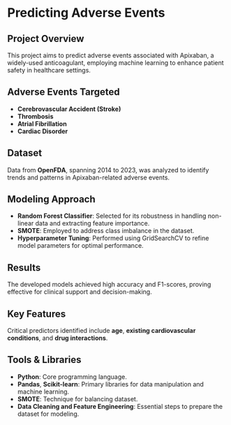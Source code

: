 # Predicting Adverse Events

## Project Overview
This project aims to predict adverse events associated with Apixaban, a widely-used anticoagulant, employing machine learning to enhance patient safety in healthcare settings.

## Adverse Events Targeted
- **Cerebrovascular Accident (Stroke)**
- **Thrombosis**
- **Atrial Fibrillation**
- **Cardiac Disorder**

## Dataset
Data from **OpenFDA**, spanning 2014 to 2023, was analyzed to identify trends and patterns in Apixaban-related adverse events.

## Modeling Approach
- **Random Forest Classifier**: Selected for its robustness in handling non-linear data and extracting feature importance.
- **SMOTE**: Employed to address class imbalance in the dataset.
- **Hyperparameter Tuning**: Performed using GridSearchCV to refine model parameters for optimal performance.

## Results
The developed models achieved high accuracy and F1-scores, proving effective for clinical support and decision-making.

## Key Features
Critical predictors identified include **age**, **existing cardiovascular conditions**, and **drug interactions**.

## Tools & Libraries
- **Python**: Core programming language.
- **Pandas**, **Scikit-learn**: Primary libraries for data manipulation and machine learning.
- **SMOTE**: Technique for balancing dataset.
- **Data Cleaning and Feature Engineering**: Essential steps to prepare the dataset for modeling.
